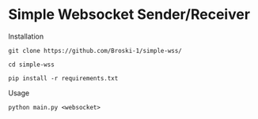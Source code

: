# Simple Websocket Sender/Receiver

Installation

`git clone https://github.com/Broski-1/simple-wss/`

`cd simple-wss`

`pip install -r requirements.txt`

Usage

`python main.py <websocket>`
